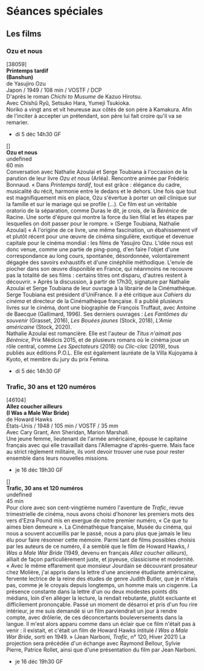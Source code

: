 # Séances spéciales

## Les films

### Ozu et nous

[38059]  
**Printemps tardif**  
**(Banshun)**  
de Yasujiro Ozu  
Japon / 1949 / 108 min / VOSTF / DCP  
D'après le roman _Chichi to Musume_ de Kazuo Hirotsu.  
Avec Chishû Ryû, Setsuko Hara, Yumeji Tsukioka.  
Noriko a vingt ans et vit heureuse aux côtés de son père à Kamakura. Afin de l'inciter à accepter un prétendant, son père lui fait croire qu'il va se remarier.

- di 5 déc 14h30 GF

[]  
**Ozu et nous**  
undefined  
60 min  
Conversation avec Nathalie Azoulai et Serge Toubiana à l'occasion de la parution de leur livre _Ozu et nous_ (Arléa). Rencontre animée par Frédéric Bonnaud. « Dans _Printemps tardif_, tout est grâce : élégance du cadre, musicalité du récit, harmonie entre le dedans et le dehors. Une fois que tout est magnifiquement mis en place, Ozu s'évertue à porter un œil clinique sur la famille et sur le mariage qui se profile (...). Ce film est un véritable oratorio de la séparation, comme Duras le dit, je crois, de la _Bérénice_ de Racine. Une sorte d'épure qui montre la force du lien filial et les étapes par lesquelles on doit passer pour le rompre. » (Serge Toubiana, Nathalie Azoulai) « À l'origine de ce livre, une même fascination, un ébahissement vif et plutôt récent pour une œuvre de cinéma singulière, exotique et devenue capitale pour le cinéma mondial : les films de Yasujiro Ozu. L'idée nous est donc venue, comme une partie de ping-pong, d'en faire l'objet d'une correspondance au long cours, spontanée, désordonnée, volontairement dégagée des savoirs exhaustifs et d'une cinéphilie méthodique. L'envie de piocher dans son œuvre disponible en France, qui néanmoins ne recouvre pas la totalité de ses films : certains titres ont disparu, d'autres restent à découvrir. » Après la discussion, à partir de 17h30, signature par Nathalie Azoulai et Serge Toubiana de leur ouvrage à la librairie de la Cinémathèque.  
Serge Toubiana est président d'UniFrance. Il a été critique aux _Cahiers du cinéma_ et directeur de la Cinémathèque française. Il a publié plusieurs livres sur le cinéma, dont une biographie de François Truffaut, avec Antoine de Baecque (Gallimard, 1996). Ses derniers ouvrages : _Les Fantômes du souvenir_ (Grasset, 2016), _Les Bouées jaunes_ (Stock, 2018), _L'Amie américaine_ (Stock, 2020).  
Nathalie Azoulai est romancière. Elle est l'auteur de _Titus n'aimait pas Bérénice_, Prix Médicis 2015, et de plusieurs romans où le cinéma joue un rôle central, comme _Les Spectateurs_ (2018) ou _Clic-clac_ (2019), tous publiés aux éditions P.O.L. Elle est également lauréate de la Villa Kujoyama à Kyoto, et membre du jury du prix Femina.

- di 5 déc 14h30 GF

### Trafic, 30 ans et 120 numéros

[46104]  
**Allez coucher ailleurs**  
**(I Was a Male War Bride)**  
de Howard Hawks  
États-Unis / 1948 / 105 min / VOSTF / 35 mm  
Avec Cary Grant, Ann Sheridan, Marion Marshall.  
Une jeune femme, lieutenant de l'armée américaine, épouse le capitaine français avec qui elle travaillait dans l'Allemagne d'après-guerre. Mais face au strict règlement militaire, ils vont devoir trouver une ruse pour rester ensemble dans leurs nouvelles missions.

- je 16 déc 19h30 GF

[]  
**Trafic, 30 ans et 120 numéros**  
undefined  
45 min  
Pour clore avec son cent-vingtième numéro l'aventure de _Trafic_, revue trimestrielle de cinéma, nous avons choisi d'honorer les premiers mots des vers d'Ezra Pound mis en exergue de notre premier numéro, « Ce que tu aimes bien demeure ». La Cinémathèque française, Musée du cinéma, qui nous a souvent accueillis par le passé, nous a paru plus que jamais le lieu élu pour faire résonner cette mémoire. Parmi tant de films possibles choisis par les auteurs de ce numéro, il a semblé que le film de Howard Hawks, _I Was a Male War Bride_ (1949, devenu en français _Allez coucher ailleurs_), alliait de façon particulièrement juste, et joyeuse, classicisme et modernité. « Avec le même effarement que monsieur Jourdain se découvrant prosateur chez Molière, j'ai appris dans la lettre d'une ancienne étudiante américaine, fervente lectrice de la reine des études de genre Judith Butler, que je n'étais pas, comme je le croyais depuis longtemps, un homme mais un cisgenre. La présence constante dans la lettre d'un ou deux modestes points dits médians, loin d'en alléger la lecture, la rendait rebutante, plutôt excluante et difficilement prononçable. Passé un moment de désarroi et pris d'un fou rire intérieur, je me suis demandé si un film parviendrait un jour à rendre compte, avec drôlerie, de ces déconcertants bouleversements dans la langue. Il m'est alors apparu comme dans un éclair que ce film n'était pas à venir : il existait, et c'était un film de Howard Hawks intitulé _I Was a Male War Bride_, sorti en 1949. » (Jean Narboni, _Trafic_, n° 120, Hiver 2021) La projection sera précédée d'un échange avec Raymond Bellour, Sylvie Pierre, Patrice Rollet, ainsi que d'une présentation du film par Jean Narboni.

- je 16 déc 19h30 GF


